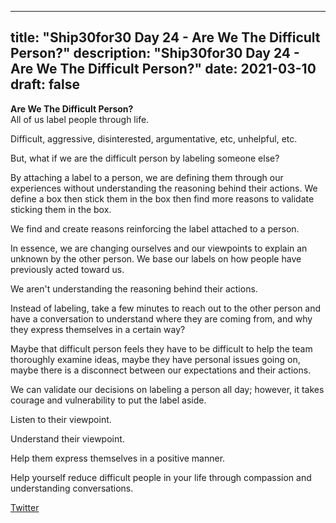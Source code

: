 
---
title: "Ship30for30 Day 24 - Are We The Difficult Person?"
description: "Ship30for30 Day 24 - Are We The Difficult Person?"
date: 2021-03-10
draft: false
---
**Are We The Difficult Person?**    
All of us label people through life.

Difficult, aggressive, disinterested, argumentative, etc, unhelpful, etc.  

But, what if we are the difficult person by labeling someone else?  

By attaching a label to a person, we are defining them through our experiences without understanding the reasoning behind their actions.  We define a box then stick them in the box then find more reasons to validate sticking them in the box.  

We find and create reasons reinforcing the label attached to a person.  

In essence, we are changing ourselves and our viewpoints to explain an unknown by the other person.  We base our labels on how people have previously acted toward us.  

We aren't understanding the reasoning behind their actions.  

Instead of labeling, take a few minutes to reach out to the other person and have a conversation to understand where they are coming from, and why they express themselves in a certain way?  

Maybe that difficult person feels they have to be difficult to help the team thoroughly examine ideas, maybe they have personal issues going on, maybe there is a disconnect between our expectations and their actions.  

We can validate our decisions on labeling a person all day; however, it takes courage and vulnerability to put the label aside.  

Listen to their viewpoint.  

Understand their viewpoint.  

Help them express themselves in a positive manner.  

Help yourself reduce difficult people in your life through compassion and understanding conversations.   


[Twitter](https://twitter.com/hippiebikeracer/status/1369664600124317697?s=20)